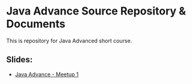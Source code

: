 # Java Advance Source Repository & Documents

This is repository for Java Advanced short course.

## Slides:

- [Java Advance - Meetup 1](https://goo.gl/KXnbw1)
